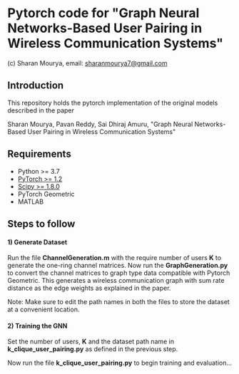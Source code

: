 # Pytorch code for "Graph Neural Networks-Based User Pairing in Wireless Communication Systems"
(c) Sharan Mourya, email: sharanmourya7@gmail.com
## Introduction
This repository holds the pytorch implementation of the original models described in the paper

Sharan Mourya, Pavan Reddy, Sai Dhiraj Amuru, "Graph Neural Networks-Based User Pairing in Wireless Communication Systems"

## Requirements
- Python >= 3.7
- [PyTorch >= 1.2](https://pytorch.org/get-started/locally/)
- [Scipy >= 1.8.0](https://scipy.org/install/)
- PyTorch Geometric
- MATLAB


## Steps to follow

#### 1) Generate Dataset

Run the file **ChannelGeneration.m** with the require number of users **K** to generate the one-ring channel matrices. Now run the **GraphGeneration.py** to convert the channel matrices to graph type data compatible with Pytorch Geometric. This generates a wireless communication graph with sum rate distance as the edge weights as explained in the paper. 

Note: Make sure to edit the path names in both the files to store the dataset at a convenient location.

#### 2) Training the GNN
Set the number of users, **K** and the dataset path name in **k_clique_user_pairing.py** as defined in the previous step.

Now run the file **k_clique_user_pairing.py** to begin training and evaluation...

